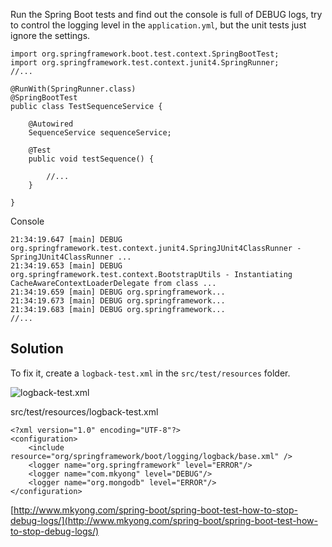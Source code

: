 Run the Spring Boot tests and find out the console is full of DEBUG logs, try to control the logging level in the `application.yml`, but the unit tests just ignore the settings.

    import org.springframework.boot.test.context.SpringBootTest;
    import org.springframework.test.context.junit4.SpringRunner;
    //...

    @RunWith(SpringRunner.class)
    @SpringBootTest
    public class TestSequenceService {

        @Autowired
        SequenceService sequenceService;

        @Test
        public void testSequence() {

            //...
        }

    }

Console

    21:34:19.647 [main] DEBUG org.springframework.test.context.junit4.SpringJUnit4ClassRunner - SpringJUnit4ClassRunner ...
    21:34:19.653 [main] DEBUG org.springframework.test.context.BootstrapUtils - Instantiating CacheAwareContextLoaderDelegate from class ...
    21:34:19.659 [main] DEBUG org.springframework...
    21:34:19.673 [main] DEBUG org.springframework...
    21:34:19.683 [main] DEBUG org.springframework...
    //...

## Solution

To fix it, create a `logback-test.xml` in the `src/test/resources` folder.

![logback-test.xml](http://www.mkyong.com/wp-content/uploads/2017/03/spring-boot-test-logback.png)

src/test/resources/logback-test.xml

    <?xml version="1.0" encoding="UTF-8"?>
    <configuration>
        <include resource="org/springframework/boot/logging/logback/base.xml" />
    	<logger name="org.springframework" level="ERROR"/>
        <logger name="com.mkyong" level="DEBUG"/>
        <logger name="org.mongodb" level="ERROR"/>
    </configuration>

[http://www.mkyong.com/spring-boot/spring-boot-test-how-to-stop-debug-logs/](http://www.mkyong.com/spring-boot/spring-boot-test-how-to-stop-debug-logs/)
